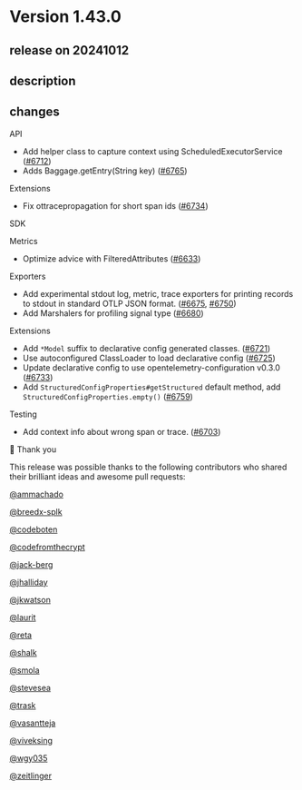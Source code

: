 # Version 1.43.0

## release on 20241012

## description

## changes

API

* Add helper class to capture context using ScheduledExecutorService (<a href="https://github.com/open-telemetry/opentelemetry-java/pull/6712" data-hovercard-type="pull_request" data-hovercard-url="/open-telemetry/opentelemetry-java/pull/6712/hovercard">#6712</a>)
* Adds Baggage.getEntry(String key) (<a href="https://github.com/open-telemetry/opentelemetry-java/pull/6765" data-hovercard-type="pull_request" data-hovercard-url="/open-telemetry/opentelemetry-java/pull/6765/hovercard">#6765</a>)

Extensions

* Fix ottracepropagation for short span ids (<a href="https://github.com/open-telemetry/opentelemetry-java/pull/6734" data-hovercard-type="pull_request" data-hovercard-url="/open-telemetry/opentelemetry-java/pull/6734/hovercard">#6734</a>)

SDK

Metrics

* Optimize advice with FilteredAttributes (<a href="https://github.com/open-telemetry/opentelemetry-java/pull/6633" data-hovercard-type="pull_request" data-hovercard-url="/open-telemetry/opentelemetry-java/pull/6633/hovercard">#6633</a>)

Exporters

* Add experimental stdout log, metric, trace exporters for printing records to stdout in standard OTLP JSON format. (<a href="https://github.com/open-telemetry/opentelemetry-java/pull/6675" data-hovercard-type="pull_request" data-hovercard-url="/open-telemetry/opentelemetry-java/pull/6675/hovercard">#6675</a>, <a href="https://github.com/open-telemetry/opentelemetry-java/pull/6750" data-hovercard-type="pull_request" data-hovercard-url="/open-telemetry/opentelemetry-java/pull/6750/hovercard">#6750</a>)
* Add Marshalers for profiling signal type (<a href="https://github.com/open-telemetry/opentelemetry-java/pull/6680" data-hovercard-type="pull_request" data-hovercard-url="/open-telemetry/opentelemetry-java/pull/6680/hovercard">#6680</a>)

Extensions

* Add <code>*Model</code> suffix to declarative config generated classes. (<a href="https://github.com/open-telemetry/opentelemetry-java/pull/6721" data-hovercard-type="pull_request" data-hovercard-url="/open-telemetry/opentelemetry-java/pull/6721/hovercard">#6721</a>)
* Use autoconfigured ClassLoader to load declarative config (<a href="https://github.com/open-telemetry/opentelemetry-java/pull/6725" data-hovercard-type="pull_request" data-hovercard-url="/open-telemetry/opentelemetry-java/pull/6725/hovercard">#6725</a>)
* Update declarative config to use opentelemetry-configuration v0.3.0 (<a href="https://github.com/open-telemetry/opentelemetry-java/pull/6733" data-hovercard-type="pull_request" data-hovercard-url="/open-telemetry/opentelemetry-java/pull/6733/hovercard">#6733</a>)
* Add <code>StructuredConfigProperties#getStructured</code> default method, add <code>StructuredConfigProperties.empty()</code> (<a href="https://github.com/open-telemetry/opentelemetry-java/pull/6759" data-hovercard-type="pull_request" data-hovercard-url="/open-telemetry/opentelemetry-java/pull/6759/hovercard">#6759</a>)

Testing

* Add context info about wrong span or trace. (<a href="https://github.com/open-telemetry/opentelemetry-java/pull/6703" data-hovercard-type="pull_request" data-hovercard-url="/open-telemetry/opentelemetry-java/pull/6703/hovercard">#6703</a>)

🙇 Thank you

This release was possible thanks to the following contributors who shared their brilliant ideas and awesome pull requests:

<a class="user-mention notranslate" data-hovercard-type="user" data-hovercard-url="/users/ammachado/hovercard" data-octo-click="hovercard-link-click" data-octo-dimensions="link_type:self" href="https://github.com/ammachado">@ammachado</a>

<a class="user-mention notranslate" data-hovercard-type="user" data-hovercard-url="/users/breedx-splk/hovercard" data-octo-click="hovercard-link-click" data-octo-dimensions="link_type:self" href="https://github.com/breedx-splk">@breedx-splk</a>

<a class="user-mention notranslate" data-hovercard-type="user" data-hovercard-url="/users/codeboten/hovercard" data-octo-click="hovercard-link-click" data-octo-dimensions="link_type:self" href="https://github.com/codeboten">@codeboten</a>

<a class="user-mention notranslate" data-hovercard-type="user" data-hovercard-url="/users/codefromthecrypt/hovercard" data-octo-click="hovercard-link-click" data-octo-dimensions="link_type:self" href="https://github.com/codefromthecrypt">@codefromthecrypt</a>

<a class="user-mention notranslate" data-hovercard-type="user" data-hovercard-url="/users/jack-berg/hovercard" data-octo-click="hovercard-link-click" data-octo-dimensions="link_type:self" href="https://github.com/jack-berg">@jack-berg</a>

<a class="user-mention notranslate" data-hovercard-type="user" data-hovercard-url="/users/jhalliday/hovercard" data-octo-click="hovercard-link-click" data-octo-dimensions="link_type:self" href="https://github.com/jhalliday">@jhalliday</a>

<a class="user-mention notranslate" data-hovercard-type="user" data-hovercard-url="/users/jkwatson/hovercard" data-octo-click="hovercard-link-click" data-octo-dimensions="link_type:self" href="https://github.com/jkwatson">@jkwatson</a>

<a class="user-mention notranslate" data-hovercard-type="user" data-hovercard-url="/users/laurit/hovercard" data-octo-click="hovercard-link-click" data-octo-dimensions="link_type:self" href="https://github.com/laurit">@laurit</a>

<a class="user-mention notranslate" data-hovercard-type="user" data-hovercard-url="/users/reta/hovercard" data-octo-click="hovercard-link-click" data-octo-dimensions="link_type:self" href="https://github.com/reta">@reta</a>

<a class="user-mention notranslate" data-hovercard-type="user" data-hovercard-url="/users/shalk/hovercard" data-octo-click="hovercard-link-click" data-octo-dimensions="link_type:self" href="https://github.com/shalk">@shalk</a>

<a class="user-mention notranslate" data-hovercard-type="user" data-hovercard-url="/users/smola/hovercard" data-octo-click="hovercard-link-click" data-octo-dimensions="link_type:self" href="https://github.com/smola">@smola</a>

<a class="user-mention notranslate" data-hovercard-type="user" data-hovercard-url="/users/stevesea/hovercard" data-octo-click="hovercard-link-click" data-octo-dimensions="link_type:self" href="https://github.com/stevesea">@stevesea</a>

<a class="user-mention notranslate" data-hovercard-type="user" data-hovercard-url="/users/trask/hovercard" data-octo-click="hovercard-link-click" data-octo-dimensions="link_type:self" href="https://github.com/trask">@trask</a>

<a class="user-mention notranslate" data-hovercard-type="user" data-hovercard-url="/users/vasantteja/hovercard" data-octo-click="hovercard-link-click" data-octo-dimensions="link_type:self" href="https://github.com/vasantteja">@vasantteja</a>

<a class="user-mention notranslate" data-hovercard-type="user" data-hovercard-url="/users/viveksing/hovercard" data-octo-click="hovercard-link-click" data-octo-dimensions="link_type:self" href="https://github.com/viveksing">@viveksing</a>

<a class="user-mention notranslate" data-hovercard-type="user" data-hovercard-url="/users/wgy035/hovercard" data-octo-click="hovercard-link-click" data-octo-dimensions="link_type:self" href="https://github.com/wgy035">@wgy035</a>

<a class="user-mention notranslate" data-hovercard-type="user" data-hovercard-url="/users/zeitlinger/hovercard" data-octo-click="hovercard-link-click" data-octo-dimensions="link_type:self" href="https://github.com/zeitlinger">@zeitlinger</a>

